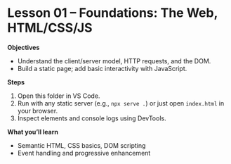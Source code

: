 # Lesson 01 – Foundations: The Web, HTML/CSS/JS

**Objectives**
- Understand the client/server model, HTTP requests, and the DOM.
- Build a static page; add basic interactivity with JavaScript.

**Steps**
1) Open this folder in VS Code.
2) Run with any static server (e.g., `npx serve .`) or just open `index.html` in your browser.
3) Inspect elements and console logs using DevTools.

**What you’ll learn**
- Semantic HTML, CSS basics, DOM scripting
- Event handling and progressive enhancement
